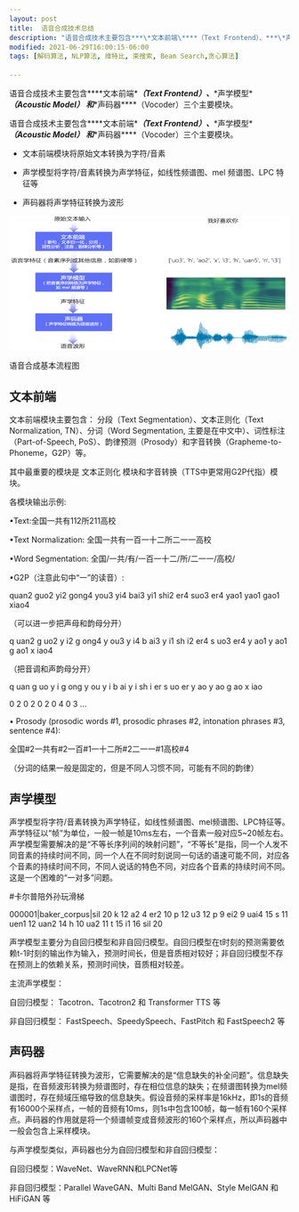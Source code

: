 ```yaml
---
layout: post
title:  语音合成技术总结
description: "语音合成技术主要包含***\*文本前端\****（Text Frontend）、***\*声学模型\****（Acoustic Model） 和***\*声码器\****（Vocoder）三个主要模块。"
modified: 2021-06-29T16:00:15-06:00
tags: [解码算法, NLP算法, 维特比, 束搜索, Beam Search,贪心算法] 

---
```


语音合成技术主要包含***\*文本前端\****（Text Frontend）、***\*声学模型\****（Acoustic Model） 和***\*声码器\****（Vocoder）三个主要模块。

<!-- more -->



语音合成技术主要包含***\*文本前端\****（Text Frontend）、***\*声学模型\****（Acoustic Model） 和***\*声码器\****（Vocoder）三个主要模块。

 

- 文本前端模块将原始文本转换为字符/音素

- 声学模型将字符/音素转换为声学特征，如线性频谱图、mel 频谱图、LPC 特征等

- 声码器将声学特征转换为波形

 

 ![语音合成基本流程图](/images/00/tts_0108.png)

语音合成基本流程图



 

## **文本前端**

文本前端模块主要包含： 分段（Text Segmentation）、文本正则化（Text Normalization, TN）、分词（Word Segmentation, 主要是在中文中）、词性标注（Part-of-Speech, PoS）、韵律预测（Prosody）和字音转换（Grapheme-to-Phoneme，G2P）等。

 

其中最重要的模块是 文本正则化 模块和字音转换（TTS中更常用G2P代指）模块。

 

各模块输出示例:

 

•Text:全国一共有112所211高校

•Text Normalization: 全国一共有一百一十二所二一一高校

•Word Segmentation: 全国/一共/有/一百一十二/所/二一一/高校/

•G2P（注意此句中“一”的读音）:

  quan2 guo2 yi2 gong4 you3 yi4 bai3 yi1 shi2 er4 suo3 er4 yao1 yao1 gao1 xiao4

  （可以进一步把声母和韵母分开）

  q uan2 g uo2 y i2 g ong4 y ou3 y i4 b ai3 y i1 sh i2 er4 s uo3 er4 y ao1 y ao1 g ao1 x iao4

  （把音调和声韵母分开）

  q uan g uo y i g ong y ou y i b ai y i sh i er s uo er y ao y ao g ao x iao

  0 2 0 2 0 2 0 4 0 3 ...

• Prosody (prosodic words #1, prosodic phrases #2, intonation phrases #3, sentence #4):

  全国#2一共有#2一百#1一十二所#2二一一#1高校#4

  （分词的结果一般是固定的，但是不同人习惯不同，可能有不同的韵律）

## **声学模型**

声学模型将字符/音素转换为声学特征，如线性频谱图、mel频谱图、LPC特征等。声学特征以“帧”为单位，一般一帧是10ms左右，一个音素一般对应5~20帧左右。声学模型需要解决的是“不等长序列间的映射问题”，“不等长”是指，同一个人发不同音素的持续时间不同，同一个人在不同时刻说同一句话的语速可能不同，对应各个音素的持续时间不同，不同人说话的特色不同，对应各个音素的持续时间不同。这是一个困难的“一对多”问题。

 

\#卡尔普陪外孙玩滑梯

000001|baker_corpus|sil 20 k 12 a2 4 er2 10 p 12 u3 12 p 9 ei2 9 uai4 15 s 11 uen1 12 uan2 14 h 10 ua2 11 t 15 i1 16 sil 20

声学模型主要分为自回归模型和非自回归模型。自回归模型在t时刻的预测需要依赖t-1时刻的输出作为输入，预测时间长，但是音质相对较好；非自回归模型不存在预测上的依赖关系，预测时间快，音质相对较差。

 

主流声学模型：

自回归模型： Tacotron、Tacotron2 和 Transformer TTS 等

非自回归模型： FastSpeech、SpeedySpeech、FastPitch 和 FastSpeech2 等

## **声码器**

声码器将声学特征转换为波形，它需要解决的是“信息缺失的补全问题”。信息缺失是指，在音频波形转换为频谱图时，存在相位信息的缺失；在频谱图转换为mel频谱图时，存在频域压缩导致的信息缺失。假设音频的采样率是16kHz，即1s的音频有16000个采样点，一帧的音频有10ms，则1s中包含100帧，每一帧有160个采样点。声码器的作用就是将一个频谱帧变成音频波形的160个采样点，所以声码器中一般会包含上采样模块。

 

与声学模型类似，声码器也分为自回归模型和非自回归模型：

 

自回归模型：WaveNet、WaveRNN和LPCNet等

非自回归模型：Parallel WaveGAN、Multi Band MelGAN、Style MelGAN 和 HiFiGAN 等
